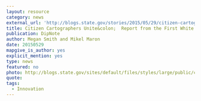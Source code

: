 ```yaml
---
layout: resource
category: news
external_url: 'http://blogs.state.gov/stories/2015/05/29/citizen-cartographers-unite-report-first-white-house-mapathon'
title: Citizen Cartographers Unite&colon;  Report from the First White House Mapathon
publication: DipNote
author: Megan Smith and Mikel Maron
date: 20150529
mapgive_is_author: yes
explicit_mention: yes
type: news
featured: no
photo: http://blogs.state.gov/sites/default/files/styles/large/public/contributed_images/2015-0529-Nepal-Map.jpg?itok=gQcC0ODB
quote:
tags:
  - Innovation
---
```

